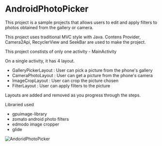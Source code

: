 # AndroidPhotoPicker

This project is a sample projects that allows users to edit and apply filters to photos obtained from the gallery or camera.

This project uses traditional MVC style with Java. Contens Provider, Camera2Api, RecyclerView and SeekBar are used to make the project.

This project constists of only one activity - MainActivity

On a single activity, it has 4 layout.
- GalleryPickerLayout : User can pick a picture from the phone's gallery
- CameraPhotoLayout : User can get a picture from the phone's camera
- ImageCropLayout : User can crop the picture chosen
- FilterLayout : User can apply filters to the picture

Layouts are added and removed as you progress through the steps.

Libraried used 
- gpuimage-library
- zomato android photo filters
- edmodo image cropper
- glide

![AndoridPhotoPicker](https://user-images.githubusercontent.com/69378425/165245954-9b767682-9800-4eaa-af8f-b984b60f790a.gif)
